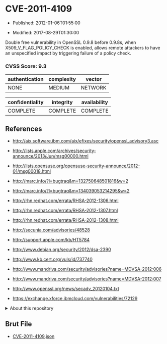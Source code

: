 # CVE-2011-4109

- Published: 2012-01-06T01:55:00

- Modified: 2017-08-29T01:30:00

Double free vulnerability in OpenSSL 0.9.8 before 0.9.8s, when X509_V_FLAG_POLICY_CHECK is enabled, allows remote attackers to have an unspecified impact by triggering failure of a policy check.

### CVSS Score: **9.3**

| authentication | complexity | vector |
| --- | --- | --- |
| NONE | MEDIUM | NETWORK |

| confidentiality | integrity | availability |
| --- | --- | --- |
| COMPLETE | COMPLETE | COMPLETE |

## References

* http://aix.software.ibm.com/aix/efixes/security/openssl_advisory3.asc

* http://lists.apple.com/archives/security-announce/2013/Jun/msg00000.html

* http://lists.opensuse.org/opensuse-security-announce/2012-01/msg00018.html

* http://marc.info/?l=bugtraq&m=132750648501816&w=2

* http://marc.info/?l=bugtraq&m=134039053214295&w=2

* http://rhn.redhat.com/errata/RHSA-2012-1306.html

* http://rhn.redhat.com/errata/RHSA-2012-1307.html

* http://rhn.redhat.com/errata/RHSA-2012-1308.html

* http://secunia.com/advisories/48528

* http://support.apple.com/kb/HT5784

* http://www.debian.org/security/2012/dsa-2390

* http://www.kb.cert.org/vuls/id/737740

* http://www.mandriva.com/security/advisories?name=MDVSA-2012:006

* http://www.mandriva.com/security/advisories?name=MDVSA-2012:007

* http://www.openssl.org/news/secadv_20120104.txt

* https://exchange.xforce.ibmcloud.com/vulnerabilities/72129

<details>
<summary>About this repository</summary> 

  This repository is part of the project [Live Hack CVE](https://github.com/Live-Hack-CVE). Main website can be found [www.live-hack.org](https://www.live-hack.org) 
  
  Made by [Sn0wAlice](https://github.com/Sn0wAlice) for the people that care about security and need to have a feed of the latest CVEs. Hope you enjoy it, don't forget to star the repo and follow me on [Twitter](https://twitter.com/Sn0wAlice) and [Github](https://github.com/Sn0wAlice). And that is my [personnal website](https://www.alice-snow.me/)

  - [Home Page](https://github.com/Live-Hack-CVE)
  - [Framework](https://github.com/Live-Hack-CVE/cve-framework)
  - [CVE database](https://github.com/Live-Hack-CVE/full_database)
  - [Changelog](https://github.com/Live-Hack-CVE/Changelog)
</details>

## Brut File

* [CVE-2011-4109.json](https://raw.githubusercontent.com/Live-Hack-CVE/full_database/main/cves/2011/CVE-2011-4109.json)

